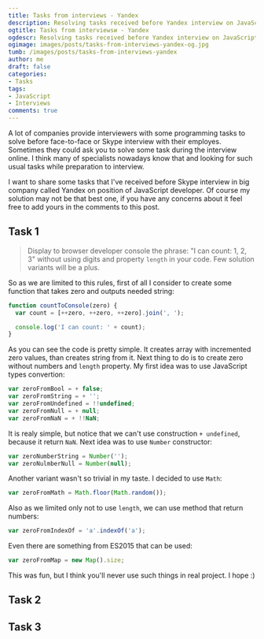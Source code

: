 ```yaml
---
title: Tasks from interviews - Yandex
description: Resolving tasks received before Yandex interview on JavaScript developer position.
ogtitle: Tasks from interviewsи - Yandex
ogdescr: Resolving tasks received before Yandex interview on JavaScript developer position.
ogimage: images/posts/tasks-from-interviews-yandex-og.jpg
tumb: /images/posts/tasks-from-interviews-yandex
author: me
draft: false
categories:
- Tasks
tags:
- JavaScript
- Interviews
comments: true
---
```

A lot of companies provide interviewers with some programming tasks to solve before face-to-face or Skype interview with their employes. Sometimes they could ask you to solve some task during the interview online. I think many of specialists nowadays know that and looking for such usual tasks while preparation to interview.

I want to share some tasks that I've received before Skype interview in big company called Yandex on position of JavaScript developer. Of course my solution may not be that best one, if you have any concerns about it feel free to add yours in the comments to this post.

## Task 1
> Display to browser developer console the phrase: "I can count: 1, 2, 3" without using digits and property `length` in your code. Few solution variants will be a plus.

So as we are limited to this rules, first of all I consider to create some function that takes zero and outputs needed string:

```js
function countToConsole(zero) {
  var count = [++zero, ++zero, ++zero].join(', ');

  console.log('I can count: ' + count);
}
```

As you can see the code is pretty simple. It creates array with incremented zero values, than creates string from it. Next thing to do is to create zero without numbers and `length` property. My first idea was to use JavaScript types convertion:

```js
var zeroFromBool = + false;
var zeroFromString = + '';
var zeroFromUndefined = !!undefined;
var zeroFromNull = + null;
var zeroFromNaN = + !!NaN;
```

It is realy simple, but notice that we can't use construction `+ undefined`, because it return `NaN`. Next idea was to use `Number` constructor:

```js
var zeroNumberString = Number('');
var zeroNulmberNull = Number(null);
```

Another variant wasn't so trivial in my taste. I decided to use `Math`:

```js
var zeroFromMath = Math.floor(Math.random());
```

Also as we limited only not to use `length`, we can use method that return numbers:

```js
var zeroFromIndexOf = 'a'.indexOf('a');
```

Even there are something from ES2015 that can be used:

```js
var zeroFromMap = new Map().size;
```

This was fun, but I think you'll never use such things in real project. I hope :)

## Task 2

## Task 3
